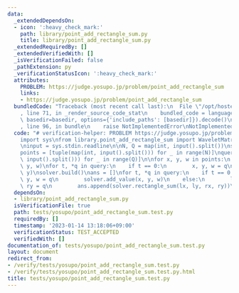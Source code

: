 ```yaml
---
data:
  _extendedDependsOn:
  - icon: ':heavy_check_mark:'
    path: library/point_add_rectangle_sum.py
    title: library/point_add_rectangle_sum.py
  _extendedRequiredBy: []
  _extendedVerifiedWith: []
  _isVerificationFailed: false
  _pathExtension: py
  _verificationStatusIcon: ':heavy_check_mark:'
  attributes:
    PROBLEM: https://judge.yosupo.jp/problem/point_add_rectangle_sum
    links:
    - https://judge.yosupo.jp/problem/point_add_rectangle_sum
  bundledCode: "Traceback (most recent call last):\n  File \"/opt/hostedtoolcache/PyPy/3.7.13/x64/site-packages/onlinejudge_verify/documentation/build.py\"\
    , line 71, in _render_source_code_stat\n    bundled_code = language.bundle(stat.path,\
    \ basedir=basedir, options={'include_paths': [basedir]}).decode()\n  File \"/opt/hostedtoolcache/PyPy/3.7.13/x64/site-packages/onlinejudge_verify/languages/python.py\"\
    , line 96, in bundle\n    raise NotImplementedError\nNotImplementedError\n"
  code: "# verification-helper: PROBLEM https://judge.yosupo.jp/problem/point_add_rectangle_sum\n\
    import sys\nfrom library.point_add_rectangle_sum import WaveletMatrixPointAddRectangleSum\n\
    \ninput = sys.stdin.readline\n\nN, Q = map(int, input().split())\nsolver = WaveletMatrixPointAddRectangleSum()\n\
    points = [tuple(map(int, input().split())) for _ in range(N)]\nquery = [tuple(map(int,\
    \ input().split())) for _ in range(Q)]\n\nfor x, y, w in points:\n    solver.add_point(x,\
    \ y, w)\nfor t, *q in query:\n    if t == 0:\n        x, y, w = q\n        solver.add_point(x,\
    \ y)\nsolver.build()\nans = []\nfor t, *q in query:\n    if t == 0:\n        x,\
    \ y, w = q\n        solver.add_value(x, y, w)\n    else:\n        lx, ly, rx,\
    \ ry = q\n        ans.append(solver.rectangle_sum(lx, ly, rx, ry))\nprint(*ans)\n"
  dependsOn:
  - library/point_add_rectangle_sum.py
  isVerificationFile: true
  path: tests/yosupo/point_add_rectangle_sum.test.py
  requiredBy: []
  timestamp: '2023-01-14 13:18:06+09:00'
  verificationStatus: TEST_ACCEPTED
  verifiedWith: []
documentation_of: tests/yosupo/point_add_rectangle_sum.test.py
layout: document
redirect_from:
- /verify/tests/yosupo/point_add_rectangle_sum.test.py
- /verify/tests/yosupo/point_add_rectangle_sum.test.py.html
title: tests/yosupo/point_add_rectangle_sum.test.py
---
```

